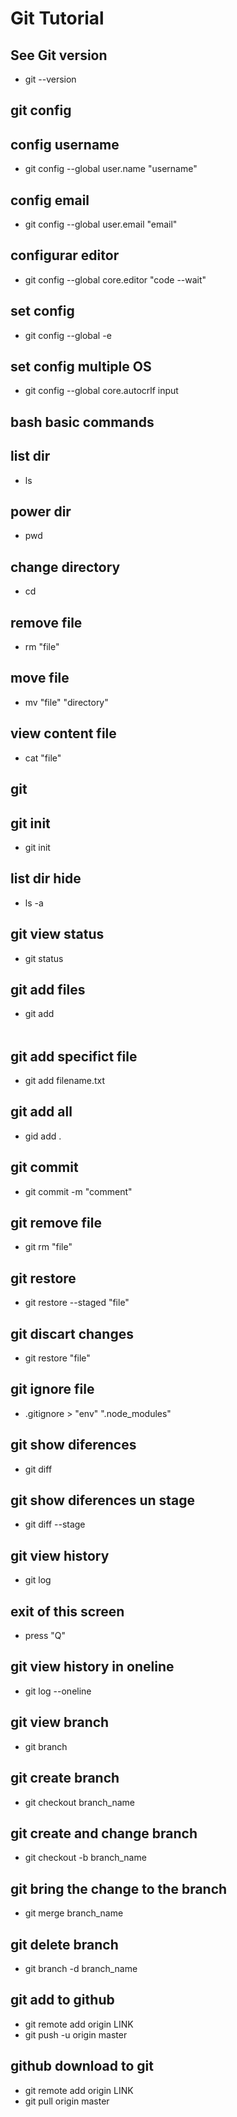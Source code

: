 # Git Tutorial

## See Git version
- git --version 

## git config
## config username
- git config --global user.name "username"
## config email
- git config --global user.email "email"
## configurar editor
- git config --global core.editor "code --wait"
## set config
- git config --global -e
## set config multiple OS
- git config --global core.autocrlf input

## bash basic commands
## list dir
- ls
## power dir
- pwd
## change directory
- cd
## remove file
- rm "file"
## move file
- mv "file" "directory"
## view content file
- cat "file"

## git
## git init
- git init
## list dir hide
- ls -a

## git view status
- git status
## git add files
- git add <option>
## git add specifict file
- git add filename.txt
## git add all
- gid add .

## git commit
- git commit -m "comment"
## git remove file
- git rm "file"
## git restore
- git restore --staged "file"
## git discart changes
- git restore "file"

## git ignore file
- .gitignore > "env" ".node_modules"
## git show diferences
- git diff
## git show diferences un stage
- git diff --stage
## git view history
- git log
## exit of this screen
- press "Q"
## git view history in oneline
- git log --oneline

## git view branch
- git branch
## git create branch
- git checkout branch_name
## git create and change branch
- git checkout -b branch_name
## git bring the change to the branch
- git merge branch_name
## git delete branch
- git branch -d branch_name

## git add to github
- git remote add origin LINK
- git push -u origin master

## github download to git
- git remote add origin LINK
- git pull origin master
